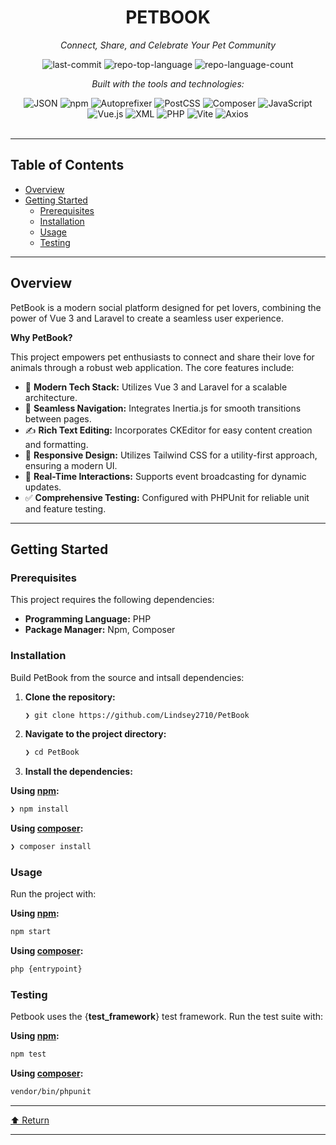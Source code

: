 <div id="top">

<!-- HEADER STYLE: CLASSIC -->
<div align="center">


# PETBOOK

<em>Connect, Share, and Celebrate Your Pet Community</em>

<!-- BADGES -->
<img src="https://img.shields.io/github/last-commit/Lindsey2710/PetBook?style=flat&logo=git&logoColor=white&color=0080ff" alt="last-commit">
<img src="https://img.shields.io/github/languages/top/Lindsey2710/PetBook?style=flat&color=0080ff" alt="repo-top-language">
<img src="https://img.shields.io/github/languages/count/Lindsey2710/PetBook?style=flat&color=0080ff" alt="repo-language-count">

<em>Built with the tools and technologies:</em>

<img src="https://img.shields.io/badge/JSON-000000.svg?style=flat&logo=JSON&logoColor=white" alt="JSON">
<img src="https://img.shields.io/badge/npm-CB3837.svg?style=flat&logo=npm&logoColor=white" alt="npm">
<img src="https://img.shields.io/badge/Autoprefixer-DD3735.svg?style=flat&logo=Autoprefixer&logoColor=white" alt="Autoprefixer">
<img src="https://img.shields.io/badge/PostCSS-DD3A0A.svg?style=flat&logo=PostCSS&logoColor=white" alt="PostCSS">
<img src="https://img.shields.io/badge/Composer-885630.svg?style=flat&logo=Composer&logoColor=white" alt="Composer">
<img src="https://img.shields.io/badge/JavaScript-F7DF1E.svg?style=flat&logo=JavaScript&logoColor=black" alt="JavaScript">
<br>
<img src="https://img.shields.io/badge/Vue.js-4FC08D.svg?style=flat&logo=vuedotjs&logoColor=white" alt="Vue.js">
<img src="https://img.shields.io/badge/XML-005FAD.svg?style=flat&logo=XML&logoColor=white" alt="XML">
<img src="https://img.shields.io/badge/PHP-777BB4.svg?style=flat&logo=PHP&logoColor=white" alt="PHP">
<img src="https://img.shields.io/badge/Vite-646CFF.svg?style=flat&logo=Vite&logoColor=white" alt="Vite">
<img src="https://img.shields.io/badge/Axios-5A29E4.svg?style=flat&logo=Axios&logoColor=white" alt="Axios">

</div>
<br>

---

## Table of Contents

- [Overview](#overview)
- [Getting Started](#getting-started)
    - [Prerequisites](#prerequisites)
    - [Installation](#installation)
    - [Usage](#usage)
    - [Testing](#testing)

---

## Overview

PetBook is a modern social platform designed for pet lovers, combining the power of Vue 3 and Laravel to create a seamless user experience.

**Why PetBook?**

This project empowers pet enthusiasts to connect and share their love for animals through a robust web application. The core features include:

- 🐾 **Modern Tech Stack:** Utilizes Vue 3 and Laravel for a scalable architecture.
- 🚀 **Seamless Navigation:** Integrates Inertia.js for smooth transitions between pages.
- ✍️ **Rich Text Editing:** Incorporates CKEditor for easy content creation and formatting.
- 🎨 **Responsive Design:** Utilizes Tailwind CSS for a utility-first approach, ensuring a modern UI.
- 🔄 **Real-Time Interactions:** Supports event broadcasting for dynamic updates.
- ✅ **Comprehensive Testing:** Configured with PHPUnit for reliable unit and feature testing.

---

## Getting Started

### Prerequisites

This project requires the following dependencies:

- **Programming Language:** PHP
- **Package Manager:** Npm, Composer

### Installation

Build PetBook from the source and intsall dependencies:

1. **Clone the repository:**

    ```sh
    ❯ git clone https://github.com/Lindsey2710/PetBook
    ```

2. **Navigate to the project directory:**

    ```sh
    ❯ cd PetBook
    ```

3. **Install the dependencies:**

**Using [npm](https://www.npmjs.com/):**

```sh
❯ npm install
```
**Using [composer](https://www.php.net/):**

```sh
❯ composer install
```

### Usage

Run the project with:

**Using [npm](https://www.npmjs.com/):**

```sh
npm start
```
**Using [composer](https://www.php.net/):**

```sh
php {entrypoint}
```

### Testing

Petbook uses the {__test_framework__} test framework. Run the test suite with:

**Using [npm](https://www.npmjs.com/):**

```sh
npm test
```
**Using [composer](https://www.php.net/):**

```sh
vendor/bin/phpunit
```

---

<div align="left"><a href="#top">⬆ Return</a></div>

---
